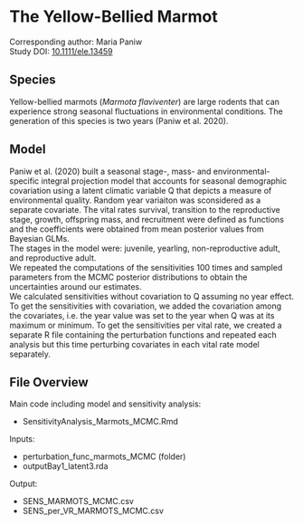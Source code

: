 
# The Yellow-Bellied Marmot

Corresponding author: Maria Paniw  
Study DOI: [10.1111/ele.13459](https://onlinelibrary.wiley.com/doi/full/10.1111/ele.13459)  

## Species

Yellow-bellied marmots (_Marmota flaviventer_) are large rodents that can experience strong seasonal fluctuations in environmental conditions. The generation of this species is two years (Paniw et al. 2020).  

## Model

Paniw et al. (2020) built a seasonal stage-, mass- and environmental-specific integral projection model that accounts for seasonal demographic covariation using a latent climatic variable Q that depicts a measure of environmental quality.
Random year variaiton was sconsidered as a separate covariate. The vital rates survival, transition to the reproductive stage, growth, offspring mass, and recruitment were defined as functions and the coefficients were obtained from mean posterior values from Bayesian GLMs.  
The stages in the model were: juvenile, yearling, non-reproductive adult, and reproductive adult.  
We repeated the computations of the sensitivities 100 times and sampled parameters from the MCMC posterior distributions to obtain the uncertainties around our estimates.  
We calculated sensitivities without covariation to Q assuming no year effect. To get the sensitivities with covariation, we added the covariation among the covariates, i.e. the year value was set to the year when Q was at its maximum or minimum.
To get the sensitivities per vital rate, we created a separate R file containing the perturbation functions and repeated each analysis but this time perturbing covariates in each vital rate model separately.

## File Overview

Main code including model and sensitivity analysis:
- SensitivityAnalysis_Marmots_MCMC.Rmd

Inputs:
- perturbation_func_marmots_MCMC (folder)
- outputBay1_latent3.rda

Output:
- SENS_MARMOTS_MCMC.csv
- SENS_per_VR_MARMOTS_MCMC.csv
